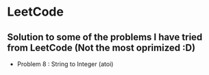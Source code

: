 # LeetCode

## Solution to some of the problems I have tried from LeetCode (Not the most oprimized :D)

+ Problem 8 : String to Integer (atoi)

